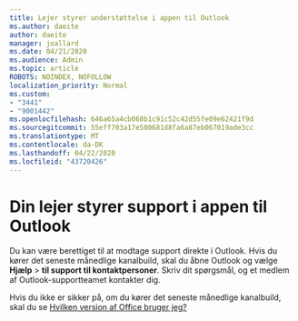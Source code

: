 ```yaml
---
title: Lejer styrer understøttelse i appen til Outlook
ms.author: daeite
author: daeite
manager: joallard
ms.date: 04/21/2020
ms.audience: Admin
ms.topic: article
ROBOTS: NOINDEX, NOFOLLOW
localization_priority: Normal
ms.custom:
- "3441"
- "9001442"
ms.openlocfilehash: 646a65a4cb068b1c91c52c42d55fe09e62421f9d
ms.sourcegitcommit: 55eff703a17e500681d8fa6a87eb067019ade3cc
ms.translationtype: MT
ms.contentlocale: da-DK
ms.lasthandoff: 04/22/2020
ms.locfileid: "43720426"
---
```

# <a name="your-tenant-is-piloting-in-app-support-for-outlook"></a>Din lejer styrer support i appen til Outlook

Du kan være berettiget til at modtage support direkte i Outlook. Hvis du kører det seneste månedlige kanalbuild, skal du åbne Outlook og vælge **Hjælp** > **til support til kontaktpersoner**. Skriv dit spørgsmål, og et medlem af Outlook-supportteamet kontakter dig.

Hvis du ikke er sikker på, om du kører det seneste månedlige kanalbuild, skal du se [Hvilken version af Office bruger jeg?](https://support.office.com/article/932788B8-A3CE-44BF-BB09-E334518B8B19)